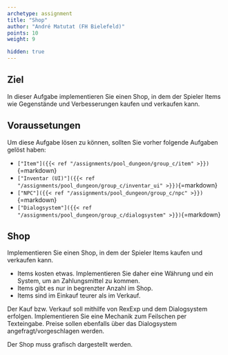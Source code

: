 ```yaml
---
archetype: assignment
title: "Shop"
author: "André Matutat (FH Bielefeld)"
points: 10
weight: 9

hidden: true
---
```


## Ziel

In dieser Aufgabe implementieren Sie einen Shop, in dem der Spieler Items wie Gegenstände und Verbesserungen kaufen und verkaufen kann.

## Voraussetungen

Um diese Aufgabe lösen zu können, sollten Sie vorher folgende Aufgaben gelöst haben:
-   `["Item"]({{< ref "/assignments/pool_dungeon/group_c/item" >}})`{=markdown}
-   `["Inventar (UI)"]({{< ref "/assignments/pool_dungeon/group_c/inventar_ui" >}})`{=markdown}
-   `["NPC"]({{< ref "/assignments/pool_dungeon/group_c/npc" >}})`{=markdown}
-   `["Dialogsystem"]({{< ref "/assignments/pool_dungeon/group_c/dialogsystem" >}})`{=markdown}

## Shop

Implementieren Sie einen Shop, in dem der Spieler Items kaufen und verkaufen kann.

-   Items kosten etwas. Implementieren Sie daher eine Währung und ein System, um an Zahlungsmittel zu kommen.
-   Items gibt es nur in begrenzter Anzahl im Shop.
-   Items sind im Einkauf teurer als im Verkauf.

Der Kauf bzw. Verkauf soll mithilfe von RexExp und dem Dialogsystem erfolgen. Implementieren Sie eine Mechanik zum Feilschen per Texteingabe. Preise sollen ebenfalls über das Dialogsystem angefragt/vorgeschlagen werden.

Der Shop muss grafisch dargestellt werden.
